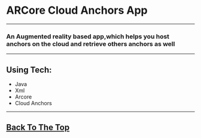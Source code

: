 # ARCore Cloud Anchors  App
---
### An Augmented reality based app,which helps you host anchors on the cloud and retrieve others anchors as well
---
## Using Tech:

* Java
* Xml
* Arcore
* Cloud Anchors
---


[Back To The Top](#Textchat)
---
